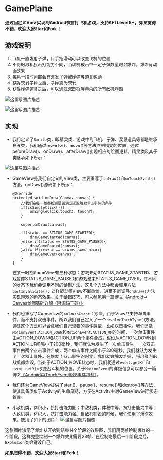 # GamePlane
**通过自定义View实现的Android微信打飞机游戏，支持API Level 8+，如果觉得不错，欢迎大家Star和Fork！**

游戏说明
----

 1. 飞机一直发射子弹，用手指滑动可以改变飞机的位置
 2. 不同的敌机抗击打能力不同，当敌机被击中一定子弹数量时会爆炸，爆炸有动画效果
 3. 每隔一段时间都会有双发子弹或炸弹等道具奖励
 4. 获得双发子弹之后，子弹变为双发
 5. 获得炸弹道具之后，可以通过双击将屏幕内的所有敌机炸毁

 ![这里写图片描述](https://github.com/iSpring/GamePlane/blob/master/game.png)

 ![这里写图片描述](https://github.com/iSpring/GamePlane/blob/master/screenshot.gif)


实现
--

 - 我们定义了`Sprite`类，即精灵类，游戏中的飞机、子弹、奖励道具等都是继承自该类，我们通过moveTo()、move()等方法控制精灵的位置，通过beforeDraw()、onDraw()、afterDraw()实现相应的绘图逻辑。精灵类及其子类继承如下所示：
 
  ![这里写图片描述](https://github.com/iSpring/GamePlane/blob/master/sprite.png)

 - GameView是我们自定义的View类，主要重写了`onDraw()`和`onTouchEvent()`方法。onDraw()源码如下所示：

	```
	@Override
	protected void onDraw(Canvas canvas) {
	    //我们在每一帧都检测是否满足延迟触发单击事件的条件
	    if(isSingleClick()){
	        onSingleClick(touchX, touchY);
	    }
	
	    super.onDraw(canvas);
	
	    if(status == STATUS_GAME_STARTED){
	        drawGameStarted(canvas);
	    }else if(status == STATUS_GAME_PAUSED){
	        drawGamePaused(canvas);
	    }else if(status == STATUS_GAME_OVER){
	        drawGameOver(canvas);
	    }
	}
	```

    在某一时刻GameView有三种状态：游戏开始STATUS_GAME_STARTED、游戏暂停STATUS_GAME_PAUSED和游戏结束STATUS_GAME_OVER。在不同的状态下我们会调用不同的绘制方法，这几个方法中都会调用方法`postInvalidate()`，这样驱动着View不断重绘，进而不断调用`onDraw()`方法实现游戏的动态效果。关于绘图技巧，可以参见另一篇博文[《Android中Canvas绘图基础详解（附源码下载）》](http://blog.csdn.net/iispring/article/details/49770651)。
 
 - 我们也重写了GameView的`onTouchEvent()`方法。由于View只支持单击事件，而不支持双击事件，所以我们自己定义了一个`resolveTouchType()`方法，通过这个方法可以合成我们自己想要的事件类型，比如双击事件。我们记录`MotionEvent.ACTION_DOWN`和`MotionEvent.ACTION_UP`的时间，一次单击事件由ACTION_DOWN和ACTION_UP两个事件合成，假设从ACTION_DOWN到ACTION_UP间隔小于200毫秒，我们就认为发生了一次单击事件。一次双击事件由两个点击事件合成，两个单击事件之间小于300毫秒，我们就认为发生了一次双击事件。在触发了双击事件的时候，我们就会触发炸弹，将屏幕内的敌机都炸毁。当处于ACTION_MOVE状态时，我们就通过`event.getX()`和`event.getY()`改变战斗机的位置。关于`MotionEvent`的详细信息可以参另一篇博文[《Android中TouchEvent触摸事件机制》](http://blog.csdn.net/iispring/article/details/50364126)。
 
 - 我们还为GameView提供了start()、pause()、resume()和destroy()等方法，使其具备类似于Activity的生命周期，方便在Activity中对GameView进行状态管理。
 
 - 小敌机类，体积小，抗打击能力低；中敌机类，体积中等，抗打击能力中等；大敌机类，体积大，抗打击能力强。当敌机销毁的时候，我们使用了爆炸效果，使用了如下的图片：
  ![这里写图片描述](http://img.blog.csdn.net/20160724162747852)
  
  这张图片演示了爆炸从开始到结束14个阶段的效果图，我们用两帧绘制爆炸的一个阶段，这样完整绘制一个爆炸效果需要28帧，在绘制完最后一个阶段之后，`Explosion`类会销毁自己。
   

**如果觉得不错，欢迎大家Start和Fork！**
